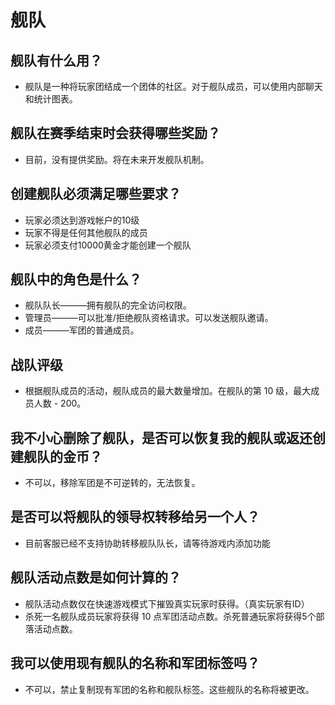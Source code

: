 # 舰队

## 舰队有什么用？
- 舰队是一种将玩家团结成一个团体的社区。对于舰队成员，可以使用内部聊天和统计图表。

## 舰队在赛季结束时会获得哪些奖励？
- 目前，没有提供奖励。将在未来开发舰队机制。

## 创建舰队必须满足哪些要求？
- 玩家必须达到游戏帐户的10级
- 玩家不得是任何其他舰队的成员
- 玩家必须支付10000黄金才能创建一个舰队

## 舰队中的角色是什么？
- 舰队队长———拥有舰队的完全访问权限。
- 管理员———可以批准/拒绝舰队资格请求。可以发送舰队邀请。
- 成员———军团的普通成员。

## 战队评级
- 根据舰队成员的活动，舰队成员的最大数量增加。在舰队的第 10 级，最大成员人数 - 200。

## 我不小心删除了舰队，是否可以恢复我的舰队或返还创建舰队的金币？
- 不可以，移除军团是不可逆转的，无法恢复。

## 是否可以将舰队的领导权转移给另一个人？
- 目前客服已经不支持协助转移舰队队长，请等待游戏内添加功能

## 舰队活动点数是如何计算的？
- 舰队活动点数仅在快速游戏模式下摧毁真实玩家时获得。（真实玩家有ID）
- 杀死一名舰队成员玩家将获得 10 点军团活动点数。杀死普通玩家将获得5个部落活动点数。

## 我可以使用现有舰队的名称和军团标签吗？
- 不可以，禁止复制现有军团的名称和舰队标签。这些舰队的名称将被更改。